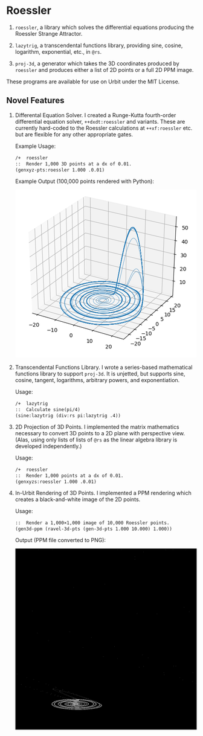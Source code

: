 #   Roessler

1.  `roessler`, a library which solves the differential equations producing the Roessler Strange Attractor.

2.  `lazytrig`, a transcendental functions library, providing sine, cosine, logarithm, exponential, etc., in `@rs`.

3.  `proj-3d`, a generator which takes the 3D coordinates produced by `roessler` and produces either a list of 2D points or a full 2D PPM image.

These programs are available for use on Urbit under the MIT License.

##  Novel Features

1.  Differental Equation Solver.  I created a Runge-Kutta fourth-order differential equation solver, `++dxdt:roessler` and variants.  These are currently hard-coded to the Roessler calculations at `++xf:roessler` etc. but are flexible for any other appropriate gates.

    Example Usage:
    
        /+  roessler
        ::  Render 1,000 3D points at a dx of 0.01.
        (genxyz-pts:roessler 1.000 .0.01)
    
    Example Output (100,000 points rendered with Python):
    
    ![](./rossler-100K.png)

2.  Transcendental Functions Library.  I wrote a series-based mathematical functions library to support `proj-3d`.  It is unjetted, but supports sine, cosine, tangent, logarithms, arbitrary powers, and exponentiation.

    Usage:
    
        /+  lazytrig
        ::  Calculate sine(pi/4)
        (sine:lazytrig (div:rs pi:lazytrig .4))

3.  2D Projection of 3D Points.  I implemented the matrix mathematics necessary to convert 3D points to a 2D plane with perspective view.  (Alas, using only lists of lists of `@rs` as the linear algebra library is developed independently.)

    Usage:
    
        /+  roessler
        ::  Render 1,000 points at a dx of 0.01.
        (genxyzs:roessler 1.000 .0.01)

4.  In-Urbit Rendering of 3D Points.  I implemented a PPM rendering which creates a black-and-white image of the 2D points.

    Usage:
    
        ::  Render a 1,000×1,000 image of 10,000 Roessler points.
        (gen3d-ppm (ravel-3d-pts (gen-3d-pts 1.000 10.000) 1.000))
    
    Output (PPM file converted to PNG):
    
    ![](./rossler-1K-10K.png)
